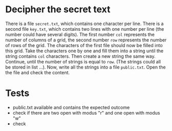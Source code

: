 # Decipher the secret text
There is a file `secret.txt`, which contains one character per line. There is a second file `key.txt`, which contains two lines with one number per line (the number could have several digits). The first number `col` represents the number of columns of a grid, the second number `row` represents the number of rows of the grid. The characters of the first file should now be filled into this grid. Take the characters one by one and fill them into a string until the string contains `col` characters. Then create a new string the same way. Continue, until the number of strings is equal to `row`. (The strings could all be stored in list ...). Now, write all the strings into a file `public.txt`. Open the the file and check the content.

# Tests
- public.txt available and contains the expected outcome
- check if there are two open with modus "r" and one open with modus "w"
- check 